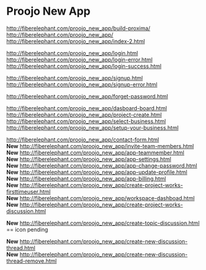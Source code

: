 # Proojo New App
http://fiberelephant.com/proojo_new_app/build-proxima/
http://fiberelephant.com/proojo_new_app/
http://fiberelephant.com/proojo_new_app/index-2.html 		<br>

http://fiberelephant.com/proojo_new_app/login.html 						<br>
http://fiberelephant.com/proojo_new_app/login-error.html 				<br>
http://fiberelephant.com/proojo_new_app/login-success.html 				<br>

http://fiberelephant.com/proojo_new_app/signup.html 					<br>
http://fiberelephant.com/proojo_new_app/signup-error.html 				<br>


http://fiberelephant.com/proojo_new_app/forget-password.html 			<br>

http://fiberelephant.com/proojo_new_app/dasboard-board.html				<br>
http://fiberelephant.com/proojo_new_app/project-create.html 			<br>
http://fiberelephant.com/proojo_new_app/select-business.html 			<br>
http://fiberelephant.com/proojo_new_app/setup-your-business.html 		<br>

http://fiberelephant.com/proojo_new_app/contact-form.html 				<br>
__New__
http://fiberelephant.com/proojo_new_app/invite-team-members.html 		<br>
__New__
http://fiberelephant.com/proojo_new_app/app-teammember.html 				<br>
__New__
http://fiberelephant.com/proojo_new_app/app-settings.html 				<br>
__New__
http://fiberelephant.com/proojo_new_app/app-change-password.html 		<br>
__New__
http://fiberelephant.com/proojo_new_app/app-update-profile.html 		<br>
__New__
http://fiberelephant.com/proojo_new_app/app-billing.html 				<br>
__New__
http://fiberelephant.com/proojo_new_app/create-project-works-firsttimeuser.html <br>
__New__
http://fiberelephant.com/proojo_new_app/workspace-dashboad.html <br>
__New__
http://fiberelephant.com/proojo_new_app/create-project-works-discussion.html <br> 

__New__
http://fiberelephant.com/proojo_new_app/create-topic-discussion.html <br> == icon pending 

__New__
http://fiberelephant.com/proojo_new_app/create-new-discussion-thread.html <br>
 __New__
http://fiberelephant.com/proojo_new_app/create-new-discussion-thread-remove.html <br> 


